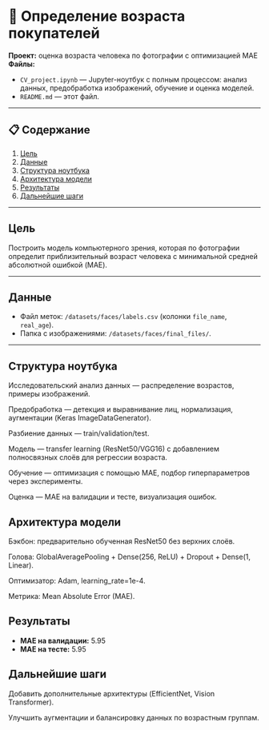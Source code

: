 # 📸 Определение возраста покупателей

**Проект:** оценка возраста человека по фотографии с оптимизацией MAE  
**Файлы:**  
- `CV_project.ipynb` — Jupyter-ноутбук с полным процессом: анализ данных, предобработка изображений, обучение и оценка моделей.  
- `README.md` — этот файл.

---

## 📋 Содержание

1. [Цель](#цель)  
2. [Данные](#данные)  
3. [Структура ноутбука](#структура-ноутбука)  
4. [Архитектура модели](#архитектура-модели)  
5. [Результаты](#результаты)  
6. [Дальнейшие шаги](#дальнейшие-шаги)  

---

## Цель

Построить модель компьютерного зрения, которая по фотографии определит приблизительный возраст человека с минимальной средней абсолютной ошибкой (MAE).

---

## Данные

- Файл меток: `/datasets/faces/labels.csv` (колонки `file_name`, `real_age`).  
- Папка с изображениями: `/datasets/faces/final_files/`.

---
## Структура ноутбука
Исследовательский анализ данных — распределение возрастов, примеры изображений.

Предобработка — детекция и выравнивание лиц, нормализация, аугментации (Keras ImageDataGenerator).

Разбиение данных — train/validation/test.

Модель — transfer learning (ResNet50/VGG16) с добавлением полносвязных слоёв для регрессии возраста.

Обучение — оптимизация с помощью MAE, подбор гиперпараметров через эксперименты.

Оценка — MAE на валидации и тесте, визуализация ошибок.

## Архитектура модели
Бэкбон: предварительно обученная ResNet50 без верхних слоёв.

Голова: GlobalAveragePooling + Dense(256, ReLU) + Dropout + Dense(1, Linear).

Оптимизатор: Adam, learning_rate=1e-4.

Метрика: Mean Absolute Error (MAE).

## Результаты

- **MAE на валидации:** 5.95  
- **MAE на тесте:** 5.95

## Дальнейшие шаги
Добавить дополнительные архитектуры (EfficientNet, Vision Transformer).

Улучшить аугментации и балансировку данных по возрастным группам.

